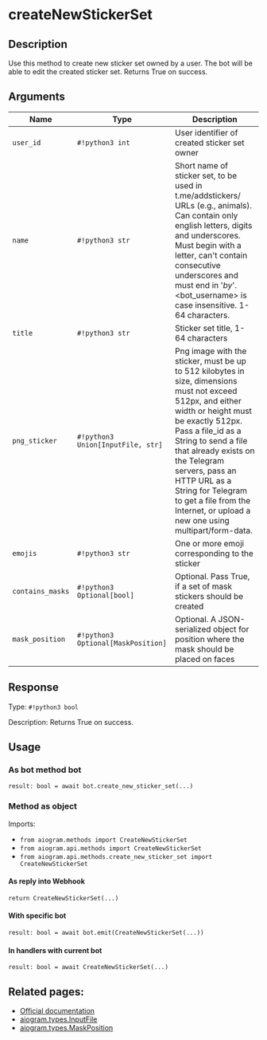 # createNewStickerSet

## Description

Use this method to create new sticker set owned by a user. The bot will be able to edit the created sticker set. Returns True on success.


## Arguments

| Name | Type | Description |
| - | - | - |
| `user_id` | `#!python3 int` | User identifier of created sticker set owner |
| `name` | `#!python3 str` | Short name of sticker set, to be used in t.me/addstickers/ URLs (e.g., animals). Can contain only english letters, digits and underscores. Must begin with a letter, can't contain consecutive underscores and must end in '_by_<bot username>'. <bot_username> is case insensitive. 1-64 characters. |
| `title` | `#!python3 str` | Sticker set title, 1-64 characters |
| `png_sticker` | `#!python3 Union[InputFile, str]` | Png image with the sticker, must be up to 512 kilobytes in size, dimensions must not exceed 512px, and either width or height must be exactly 512px. Pass a file_id as a String to send a file that already exists on the Telegram servers, pass an HTTP URL as a String for Telegram to get a file from the Internet, or upload a new one using multipart/form-data. |
| `emojis` | `#!python3 str` | One or more emoji corresponding to the sticker |
| `contains_masks` | `#!python3 Optional[bool]` | Optional. Pass True, if a set of mask stickers should be created |
| `mask_position` | `#!python3 Optional[MaskPosition]` | Optional. A JSON-serialized object for position where the mask should be placed on faces |



## Response

Type: `#!python3 bool`

Description: Returns True on success.


## Usage


### As bot method bot

```python3
result: bool = await bot.create_new_sticker_set(...)
```

### Method as object

Imports:

- `from aiogram.methods import CreateNewStickerSet`
- `from aiogram.api.methods import CreateNewStickerSet`
- `from aiogram.api.methods.create_new_sticker_set import CreateNewStickerSet`

#### As reply into Webhook
```python3
return CreateNewStickerSet(...)
```

#### With specific bot
```python3
result: bool = await bot.emit(CreateNewStickerSet(...))
```

#### In handlers with current bot
```python3
result: bool = await CreateNewStickerSet(...)
```


## Related pages:

- [Official documentation](https://core.telegram.org/bots/api#createnewstickerset)
- [aiogram.types.InputFile](../types/input_file.md)
- [aiogram.types.MaskPosition](../types/mask_position.md)
